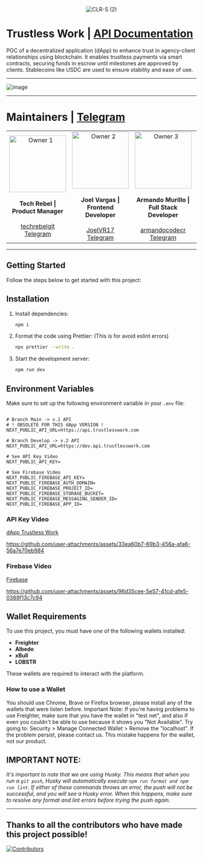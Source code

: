 <p align="center"> <img src="https://github.com/user-attachments/assets/5b182044-dceb-41f5-acf0-da22dea7c98a" alt="CLR-S (2)"> </p>

# Trustless Work | [API Documentation](https://docs.trustlesswork.com/trustless-work)

POC of a decentralized application (dApp) to enhance trust in agency-client relationships using blockchain. It enables trustless payments via smart contracts, securing funds in escrow until milestones are approved by clients. Stablecoins like USDC are used to ensure stability and ease of use.

---

![image](https://github.com/user-attachments/assets/d0002030-97a6-4217-84c9-09ae850d985a)

---

# Maintainers | [Telegram](https://t.me/+kmr8tGegxLU0NTA5)

<table align="center">
  <tr>
    <td align="center">
      <img src="https://github.com/user-attachments/assets/6b97e15f-9954-47d0-81b5-49f83bed5e4b" alt="Owner 1" width="150" />
      <br /><br />
      <strong>Tech Rebel | Product Manager</strong>
      <br /><br />
      <a href="https://github.com/techrebelgit" target="_blank">techrebelgit</a>
      <br />
      <a href="https://t.me/Tech_Rebel" target="_blank">Telegram</a>
    </td>
    <td align="center">
      <img src="https://github.com/user-attachments/assets/e245e8af-6f6f-4a0a-a37f-df132e9b4986" alt="Owner 2" width="150" />
      <br /><br />
      <strong>Joel Vargas | Frontend Developer</strong>
      <br /><br />
      <a href="https://github.com/JoelVR17" target="_blank">JoelVR17</a>
      <br />
      <a href="https://t.me/joelvr20" target="_blank">Telegram</a>
    </td>
    <td align="center">
      <img src="https://github.com/user-attachments/assets/53d65ea1-007e-40aa-b9b5-e7a10d7bea84" alt="Owner 3" width="150" />
      <br /><br />
      <strong>Armando Murillo | Full Stack Developer</strong>
      <br /><br />
      <a href="https://github.com/armandocodecr" target="_blank">armandocodecr</a>
      <br />
      <a href="https://t.me/armandocode" target="_blank">Telegram</a>
    </td>
    <td align="center">
      <img src="https://github.com/user-attachments/assets/851273f6-2f91-413d-bd2d-d8dc1f3c2d28" alt="Owner 4" width="150" />
      <br /><br />
      <strong>Caleb Loría | Smart Contract Developer</strong>
      <br /><br />
      <a href="https://github.com/zkCaleb-dev" target="_blank">zkCaleb-dev</a>
      <br />
      <a href="https://t.me/zkCaleb_dev" target="_blank">Telegram</a>
    </td>
  </tr>
</table>

---

## Getting Started

Follow the steps below to get started with this project:

## Installation

1. Install dependencies:

   ```bash
   npm i
   ```

2. Format the code using Prettier: (This is for avoid eslint errors)

   ```bash
   npx prettier --write .
   ```

3. Start the development server:

   ```bash
   npm run dev
   ```

## Environment Variables

Make sure to set up the following environment variable in your `.env` file:

```

# Branch Main -> v.1 API
# ! OBSOLETE FOR THIS dApp VERSION !
NEXT_PUBLIC_API_URL=https://api.trustlesswork.com

# Branch Develop -> v.2 API
NEXT_PUBLIC_API_URL=https://dev.api.trustlesswork.com

# See API Key Video
NEXT_PUBLIC_API_KEY=

# See Firebase Video
NEXT_PUBLIC_FIREBASE_API_KEY=
NEXT_PUBLIC_FIREBASE_AUTH_DOMAIN=
NEXT_PUBLIC_FIREBASE_PROJECT_ID=
NEXT_PUBLIC_FIREBASE_STORAGE_BUCKET=
NEXT_PUBLIC_FIREBASE_MESSAGING_SENDER_ID=
NEXT_PUBLIC_FIREBASE_APP_ID=

```

### API Key Video

[dApp Trustless Work](https://dapp.trustlesswork.com)

https://github.com/user-attachments/assets/33ea60b7-69b3-456a-afa6-56a7e70eb984

### Firebase Video

[Firebase](https://firebase.google.com)

https://github.com/user-attachments/assets/96d35cee-5e57-41cd-afe5-0389f13c7c94

## Wallet Requirements

To use this project, you must have one of the following wallets installed:

- **Freighter**
- **Albedo**
- **xBull**
- **LOBSTR**

These wallets are required to interact with the platform.

### How to use a Wallet

You should use Chrome, Brave or Firefox browser, please install any of the wallets that were listen before.
Important Note: If you're having problems to use Freighter, make sure that you have the wallet in "test net", and also if even you couldn't be able to use because it shows you "Not Available". Try going to: Security > Manage Connected Wallet > Remove the "localhost". If the problem persist, please contact us. This mistake happens for the wallet, not our product.

## IMPORTANT NOTE:

_It's important to note that we are using Husky. This means that when you run a `git push`, Husky will automatically execute `npm run format and npm run lint`. If either of these commands throws an error, the push will not be successful, and you will see a Husky error. When this happens, make sure to resolve any format and lint errors before trying the push again._

---

## **Thanks to all the contributors who have made this project possible!**

[![Contributors](https://contrib.rocks/image?repo=Tico4Chain-Coders/dApp-Trustless-Work)](https://github.com/Tico4Chain-Coders/dApp-Trustless-Work/graphs/contributors)

